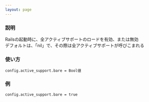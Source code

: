 ```yaml
---
layout: page
---
```


### 説明

Railsの起動時に、全アクティブサポートのロードを有効、または無効  
デフォルトは、「nil」で、その際は全アクティブサポートが呼びこまれる

### 使い方

    config.active_support.bare = Bool値

### 例

    config.active_support.bare = true
